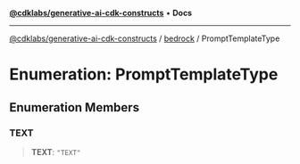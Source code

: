 [**@cdklabs/generative-ai-cdk-constructs**](../../../README.md) • **Docs**

***

[@cdklabs/generative-ai-cdk-constructs](../../../README.md) / [bedrock](../README.md) / PromptTemplateType

# Enumeration: PromptTemplateType

## Enumeration Members

### TEXT

> **TEXT**: `"TEXT"`
